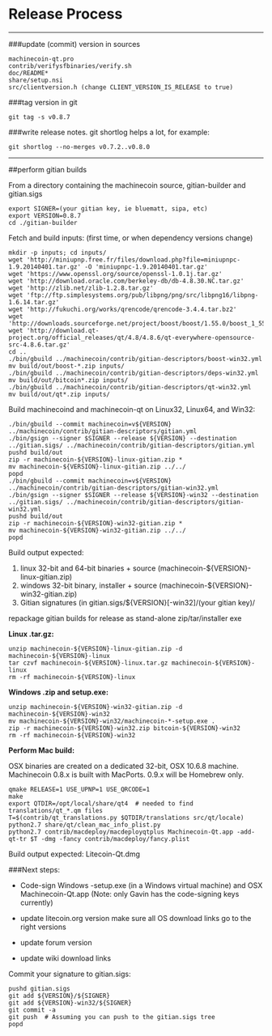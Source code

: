 Release Process
====================

* * *

###update (commit) version in sources


	machinecoin-qt.pro
	contrib/verifysfbinaries/verify.sh
	doc/README*
	share/setup.nsi
	src/clientversion.h (change CLIENT_VERSION_IS_RELEASE to true)

###tag version in git

	git tag -s v0.8.7

###write release notes. git shortlog helps a lot, for example:

	git shortlog --no-merges v0.7.2..v0.8.0

* * *

##perform gitian builds

 From a directory containing the machinecoin source, gitian-builder and gitian.sigs
  
	export SIGNER=(your gitian key, ie bluematt, sipa, etc)
	export VERSION=0.8.7
	cd ./gitian-builder

 Fetch and build inputs: (first time, or when dependency versions change)

	mkdir -p inputs; cd inputs/
	wget 'http://miniupnp.free.fr/files/download.php?file=miniupnpc-1.9.20140401.tar.gz' -O 'miniupnpc-1.9.20140401.tar.gz'
	wget 'https://www.openssl.org/source/openssl-1.0.1j.tar.gz'
	wget 'http://download.oracle.com/berkeley-db/db-4.8.30.NC.tar.gz'
	wget 'http://zlib.net/zlib-1.2.8.tar.gz'
	wget 'ftp://ftp.simplesystems.org/pub/libpng/png/src/libpng16/libpng-1.6.14.tar.gz'
	wget 'http://fukuchi.org/works/qrencode/qrencode-3.4.4.tar.bz2'
	wget 'http://downloads.sourceforge.net/project/boost/boost/1.55.0/boost_1_55_0.tar.bz2'
	wget 'http://download.qt-project.org/official_releases/qt/4.8/4.8.6/qt-everywhere-opensource-src-4.8.6.tar.gz'
	cd ..
	./bin/gbuild ../machinecoin/contrib/gitian-descriptors/boost-win32.yml
	mv build/out/boost-*.zip inputs/
	./bin/gbuild ../machinecoin/contrib/gitian-descriptors/deps-win32.yml
	mv build/out/bitcoin*.zip inputs/
	./bin/gbuild ../machinecoin/contrib/gitian-descriptors/qt-win32.yml
	mv build/out/qt*.zip inputs/

 Build machinecoind and machinecoin-qt on Linux32, Linux64, and Win32:
  
	./bin/gbuild --commit machinecoin=v${VERSION} ../machinecoin/contrib/gitian-descriptors/gitian.yml
	./bin/gsign --signer $SIGNER --release ${VERSION} --destination ../gitian.sigs/ ../machinecoin/contrib/gitian-descriptors/gitian.yml
	pushd build/out
	zip -r machinecoin-${VERSION}-linux-gitian.zip *
	mv machinecoin-${VERSION}-linux-gitian.zip ../../
	popd
	./bin/gbuild --commit machinecoin=v${VERSION} ../machinecoin/contrib/gitian-descriptors/gitian-win32.yml
	./bin/gsign --signer $SIGNER --release ${VERSION}-win32 --destination ../gitian.sigs/ ../machinecoin/contrib/gitian-descriptors/gitian-win32.yml
	pushd build/out
	zip -r machinecoin-${VERSION}-win32-gitian.zip *
	mv machinecoin-${VERSION}-win32-gitian.zip ../../
	popd

  Build output expected:

  1. linux 32-bit and 64-bit binaries + source (machinecoin-${VERSION}-linux-gitian.zip)
  2. windows 32-bit binary, installer + source (machinecoin-${VERSION}-win32-gitian.zip)
  3. Gitian signatures (in gitian.sigs/${VERSION}[-win32]/(your gitian key)/

repackage gitian builds for release as stand-alone zip/tar/installer exe

**Linux .tar.gz:**

	unzip machinecoin-${VERSION}-linux-gitian.zip -d machinecoin-${VERSION}-linux
	tar czvf machinecoin-${VERSION}-linux.tar.gz machinecoin-${VERSION}-linux
	rm -rf machinecoin-${VERSION}-linux

**Windows .zip and setup.exe:**

	unzip machinecoin-${VERSION}-win32-gitian.zip -d machinecoin-${VERSION}-win32
	mv machinecoin-${VERSION}-win32/machinecoin-*-setup.exe .
	zip -r machinecoin-${VERSION}-win32.zip bitcoin-${VERSION}-win32
	rm -rf machinecoin-${VERSION}-win32

**Perform Mac build:**

  OSX binaries are created on a dedicated 32-bit, OSX 10.6.8 machine.
  Machinecoin 0.8.x is built with MacPorts.  0.9.x will be Homebrew only.

	qmake RELEASE=1 USE_UPNP=1 USE_QRCODE=1
	make
	export QTDIR=/opt/local/share/qt4  # needed to find translations/qt_*.qm files
	T=$(contrib/qt_translations.py $QTDIR/translations src/qt/locale)
	python2.7 share/qt/clean_mac_info_plist.py
	python2.7 contrib/macdeploy/macdeployqtplus Machinecoin-Qt.app -add-qt-tr $T -dmg -fancy contrib/macdeploy/fancy.plist

 Build output expected: Litecoin-Qt.dmg

###Next steps:

* Code-sign Windows -setup.exe (in a Windows virtual machine) and
  OSX Machinecoin-Qt.app (Note: only Gavin has the code-signing keys currently)

* update litecoin.org version
  make sure all OS download links go to the right versions

* update forum version

* update wiki download links

Commit your signature to gitian.sigs:

	pushd gitian.sigs
	git add ${VERSION}/${SIGNER}
	git add ${VERSION}-win32/${SIGNER}
	git commit -a
	git push  # Assuming you can push to the gitian.sigs tree
	popd

